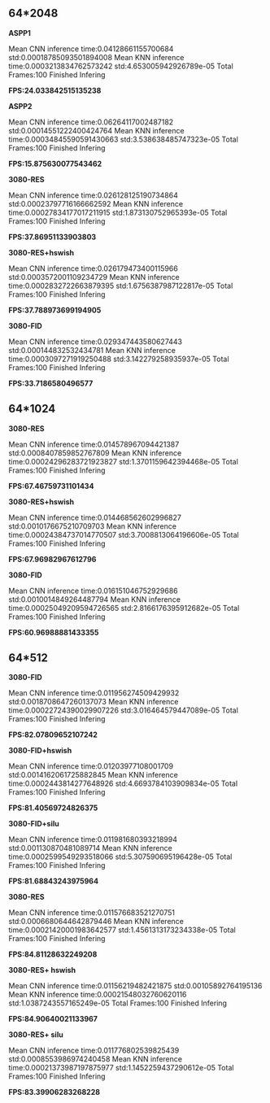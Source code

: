 ## 64*2048

**ASPP1**

Mean CNN inference time:0.04128661155700684      std:0.00018785093501894008
Mean KNN inference time:0.0003213834762573242    std:4.653005942926789e-05
Total Frames:100
Finished Infering

**FPS:24.033842515135238**

**ASPP2**

Mean CNN inference time:0.06264117002487182	 std:0.00014551222400424764
Mean KNN inference time:0.00034845590591430663	 std:3.538638485747323e-05
Total Frames:100
Finished Infering

**FPS:15.875630077543462**

**3080-RES**

Mean CNN inference time:0.026128125190734864     std:0.00023797716166662592
Mean KNN inference time:0.00027834177017211915   std:1.873130752965393e-05
Total Frames:100
Finished Infering

**FPS:37.86951133903803**



**3080-RES+hswish**

Mean CNN inference time:0.026179473400115966     std:0.0003572001109234729
Mean KNN inference time:0.0002832722663879395    std:1.6756387987122817e-05
Total Frames:100
Finished Infering

**FPS:37.788973699194905**



**3080-FID**

Mean CNN inference time:0.029347443580627443     std:0.000144832532434781
Mean KNN inference time:0.0003097271919250488    std:3.142279258935937e-05
Total Frames:100
Finished Infering

**FPS:33.7186580496577**



## 64*1024

**3080-RES**

Mean CNN inference time:0.014578967094421387     std:0.0008407859852767809
Mean KNN inference time:0.00024296283721923827   std:1.3701159642394468e-05
Total Frames:100
Finished Infering

**FPS:67.46759731101434**

**3080-RES+hswish**

Mean CNN inference time:0.014468562602996827     std:0.0010176675210709703
Mean KNN inference time:0.00024384737014770507   std:3.7008813064196606e-05
Total Frames:100
Finished Infering

**FPS:67.96982967612796**

**3080-FID**

Mean CNN inference time:0.016151046752929686     std:0.0010014849264487794
Mean KNN inference time:0.00025049209594726565   std:2.8166176395912682e-05
Total Frames:100
Finished Infering

**FPS:60.96988881433355**



## 64*512

**3080-FID**

Mean CNN inference time:0.011956274509429932     std:0.0018708647260137073
Mean KNN inference time:0.00022724390029907226   std:3.016464579447089e-05
Total Frames:100
Finished Infering

**FPS:82.07809652107242**



**3080-FID+hswish**

Mean CNN inference time:0.01203977108001709      std:0.0014162061725882845
Mean KNN inference time:0.0002443814277648926    std:4.6693784103909834e-05
Total Frames:100
Finished Infering

**FPS:81.40569724826375**



**3080-FID+silu**

Mean CNN inference time:0.011981680393218994     std:0.001130870481089714
Mean KNN inference time:0.0002599549293518066    std:5.307590695196428e-05
Total Frames:100
Finished Infering

**FPS:81.68843243975964**



**3080-RES**

Mean CNN inference time:0.011576683521270751     std:0.0006680644642879446
Mean KNN inference time:0.00021420001983642577   std:1.4561313173234338e-05
Total Frames:100
Finished Infering

**FPS:84.81128632249208**



**3080-RES+ hswish**

Mean CNN inference time:0.01156219482421875      std:0.00105892764195136
Mean KNN inference time:0.00021548032760620116   std:1.0387243557165249e-05
Total Frames:100
Finished Infering

**FPS:84.90640021133967**



**3080-RES+ silu**

Mean CNN inference time:0.011776802539825439     std:0.0008553986974240458
Mean KNN inference time:0.00021373987197875977   std:1.1452259437290612e-05
Total Frames:100
Finished Infering

**FPS:83.39906283268228**